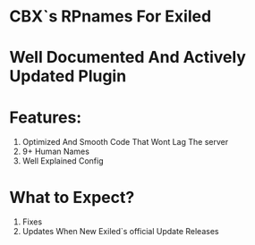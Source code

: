 # CBX`s RPnames For Exiled
 
# Well Documented And Actively Updated Plugin

# Features:
1. Optimized And Smooth Code That Wont Lag The server
2. 9+ Human Names
3. Well Explained Config

# What to Expect?
1. Fixes
2. Updates When New Exiled`s official Update Releases
